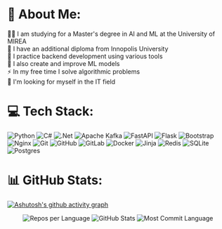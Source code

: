 # 💫 About Me:
👨‍🎓 I am studying for a Master's degree in AI and ML at the University of MIREA<br>📄 I have an additional diploma from Innopolis University<br>🤝 I practice backend development using various tools<br>🤖 I also create and improve ML models<br>⚡ In my free time I solve algorithmic problems<br>👀 I'm looking for myself in the IT field


# 💻 Tech Stack:
![Python](https://img.shields.io/badge/python-3670A0?style=for-the-badge&logo=python&logoColor=ffdd54) ![C#](https://img.shields.io/badge/c%23-%23239120.svg?style=for-the-badge&logo=csharp&logoColor=white) ![.Net](https://img.shields.io/badge/.NET-5C2D91?style=for-the-badge&logo=.net&logoColor=white) ![Apache Kafka](https://img.shields.io/badge/Apache%20Kafka-000?style=for-the-badge&logo=apachekafka) ![FastAPI](https://img.shields.io/badge/FastAPI-005571?style=for-the-badge&logo=fastapi) ![Flask](https://img.shields.io/badge/flask-%23000.svg?style=for-the-badge&logo=flask&logoColor=white) ![Bootstrap](https://img.shields.io/badge/bootstrap-%238511FA.svg?style=for-the-badge&logo=bootstrap&logoColor=white) ![Nginx](https://img.shields.io/badge/nginx-%23009639.svg?style=for-the-badge&logo=nginx&logoColor=white) ![Git](https://img.shields.io/badge/git-%23F05033.svg?style=for-the-badge&logo=git&logoColor=white) ![GitHub](https://img.shields.io/badge/github-%23121011.svg?style=for-the-badge&logo=github&logoColor=white) ![GitLab](https://img.shields.io/badge/gitlab-%23181717.svg?style=for-the-badge&logo=gitlab&logoColor=white) ![Docker](https://img.shields.io/badge/docker-%230db7ed.svg?style=for-the-badge&logo=docker&logoColor=white) ![Jinja](https://img.shields.io/badge/jinja-white.svg?style=for-the-badge&logo=jinja&logoColor=black) ![Redis](https://img.shields.io/badge/redis-%23DD0031.svg?style=for-the-badge&logo=redis&logoColor=white) ![SQLite](https://img.shields.io/badge/sqlite-%2307405e.svg?style=for-the-badge&logo=sqlite&logoColor=white) ![Postgres](https://img.shields.io/badge/postgres-%23316192.svg?style=for-the-badge&logo=postgresql&logoColor=white)
# 📊 GitHub Stats:

[![Ashutosh's github activity graph](https://github-readme-activity-graph.vercel.app/graph?username=Ilya-Kaluzhni&theme=vue)](https://github.com/ashutosh00710/github-readme-activity-graph) 
<br>


<p align="center">
  <img src="https://github-profile-summary-cards.vercel.app/api/cards/repos-per-language?username=Ilya-Kaluzhni&theme=solarized_dark" alt="Repos per Language">
  <img src="https://github-profile-summary-cards.vercel.app/api/cards/stats?username=Ilya-Kaluzhni&theme=solarized_dark" alt="GitHub Stats">
  <img src="https://github-profile-summary-cards.vercel.app/api/cards/most-commit-language?username=Ilya-Kaluzhni&theme=solarized_dark" alt="Most Commit Language">
</p>
